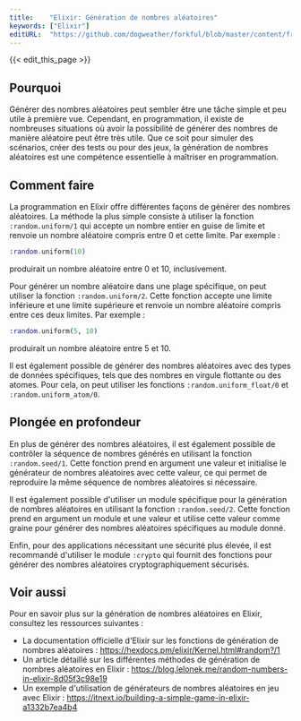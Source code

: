 ```yaml
---
title:    "Elixir: Génération de nombres aléatoires"
keywords: ["Elixir"]
editURL:  "https://github.com/dogweather/forkful/blob/master/content/fr/elixir/generating-random-numbers.md"
---
```


{{< edit_this_page >}}

## Pourquoi

Générer des nombres aléatoires peut sembler être une tâche simple et peu utile à première vue. Cependant, en programmation, il existe de nombreuses situations où avoir la possibilité de générer des nombres de manière aléatoire peut être très utile. Que ce soit pour simuler des scénarios, créer des tests ou pour des jeux, la génération de nombres aléatoires est une compétence essentielle à maîtriser en programmation.

## Comment faire

La programmation en Elixir offre différentes façons de générer des nombres aléatoires. La méthode la plus simple consiste à utiliser la fonction `:random.uniform/1` qui accepte un nombre entier en guise de limite et renvoie un nombre aléatoire compris entre 0 et cette limite. Par exemple :

```Elixir
:random.uniform(10)
```

produirait un nombre aléatoire entre 0 et 10, inclusivement.

Pour générer un nombre aléatoire dans une plage spécifique, on peut utiliser la fonction `:random.uniform/2`. Cette fonction accepte une limite inférieure et une limite supérieure et renvoie un nombre aléatoire compris entre ces deux limites. Par exemple :

```Elixir
:random.uniform(5, 10)
```

produirait un nombre aléatoire entre 5 et 10.

Il est également possible de générer des nombres aléatoires avec des types de données spécifiques, tels que des nombres en virgule flottante ou des atomes. Pour cela, on peut utiliser les fonctions `:random.uniform_float/0` et `:random.uniform_atom/0`.

## Plongée en profondeur

En plus de générer des nombres aléatoires, il est également possible de contrôler la séquence de nombres générés en utilisant la fonction `:random.seed/1`. Cette fonction prend en argument une valeur et initialise le générateur de nombres aléatoires avec cette valeur, ce qui permet de reproduire la même séquence de nombres aléatoires si nécessaire.

Il est également possible d'utiliser un module spécifique pour la génération de nombres aléatoires en utilisant la fonction `:random.seed/2`. Cette fonction prend en argument un module et une valeur et utilise cette valeur comme graine pour générer des nombres aléatoires spécifiques au module donné.

Enfin, pour des applications nécessitant une sécurité plus élevée, il est recommandé d'utiliser le module `:crypto` qui fournit des fonctions pour générer des nombres aléatoires cryptographiquement sécurisés.

## Voir aussi

Pour en savoir plus sur la génération de nombres aléatoires en Elixir, consultez les ressources suivantes :

- La documentation officielle d'Elixir sur les fonctions de génération de nombres aléatoires : https://hexdocs.pm/elixir/Kernel.html#random?/1
- Un article détaillé sur les différentes méthodes de génération de nombres aléatoires en Elixir : https://blog.lelonek.me/random-numbers-in-elixir-8d05f3c98e19
- Un exemple d'utilisation de générateurs de nombres aléatoires en jeu avec Elixir : https://itnext.io/building-a-simple-game-in-elixir-a1332b7ea4b4